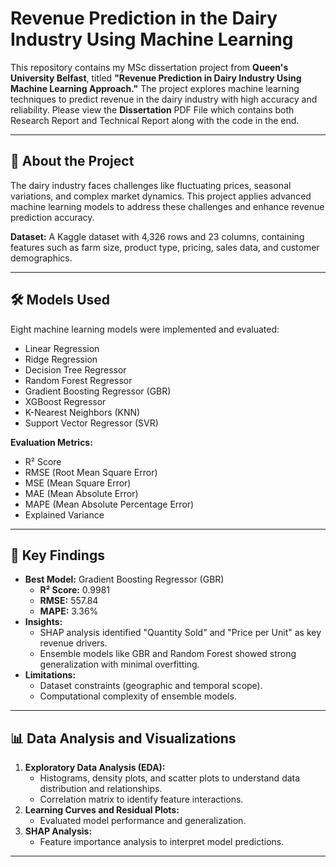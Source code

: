 # Revenue Prediction in the Dairy Industry Using Machine Learning

This repository contains my MSc dissertation project from **Queen's University Belfast**, titled **"Revenue Prediction in Dairy  Industry Using Machine Learning Approach."** The project explores machine learning techniques to predict revenue in the dairy industry with high accuracy and reliability. Please view the **Dissertation** PDF File which contains both Research Report and Technical Report along with the code in the end.

---

## 📘 **About the Project**

The dairy industry faces challenges like fluctuating prices, seasonal variations, and complex market dynamics. This project applies advanced machine learning models to address these challenges and enhance revenue prediction accuracy. 

**Dataset:** A Kaggle dataset with 4,326 rows and 23 columns, containing features such as farm size, product type, pricing, sales data, and customer demographics.

---

## 🛠️ **Models Used**

Eight machine learning models were implemented and evaluated:
- Linear Regression
- Ridge Regression
- Decision Tree Regressor
- Random Forest Regressor
- Gradient Boosting Regressor (GBR)
- XGBoost Regressor
- K-Nearest Neighbors (KNN)
- Support Vector Regressor (SVR)

**Evaluation Metrics:**  
- R² Score  
- RMSE (Root Mean Square Error)
- MSE (Mean Square Error)  
- MAE (Mean Absolute Error)  
- MAPE (Mean Absolute Percentage Error)  
- Explained Variance  

---

## 🔑 **Key Findings**

- **Best Model:** Gradient Boosting Regressor (GBR)
  - **R² Score:** 0.9981
  - **RMSE:** 557.84
  - **MAPE:** 3.36%
- **Insights:** 
  - SHAP analysis identified "Quantity Sold" and "Price per Unit" as key revenue drivers.
  - Ensemble models like GBR and Random Forest showed strong generalization with minimal overfitting.
- **Limitations:** 
  - Dataset constraints (geographic and temporal scope).
  - Computational complexity of ensemble models.

---

## 📊 **Data Analysis and Visualizations**

1. **Exploratory Data Analysis (EDA):**
   - Histograms, density plots, and scatter plots to understand data distribution and relationships.
   - Correlation matrix to identify feature interactions.
2. **Learning Curves and Residual Plots:** 
   - Evaluated model performance and generalization.
3. **SHAP Analysis:** 
   - Feature importance analysis to interpret model predictions.

---


